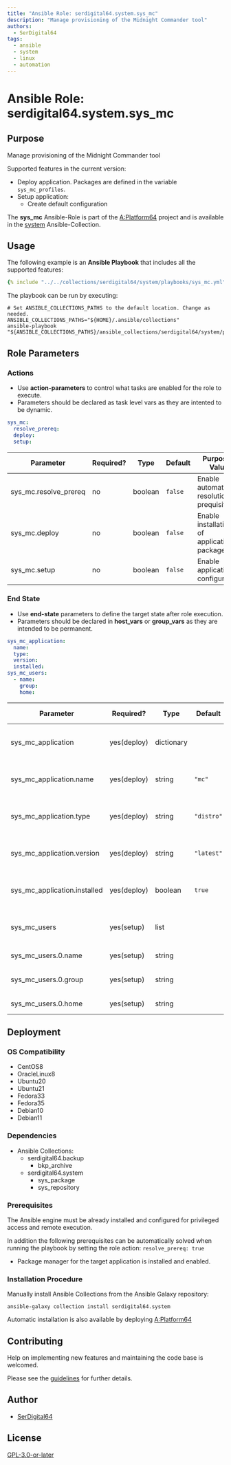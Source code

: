 ```yaml
---
title: "Ansible Role: serdigital64.system.sys_mc"
description: "Manage provisioning of the Midnight Commander tool"
authors:
  - SerDigital64
tags:
  - ansible
  - system
  - linux
  - automation
---
```


# Ansible Role: serdigital64.system.sys_mc

## Purpose

Manage provisioning of the Midnight Commander tool

Supported features in the current version:

- Deploy application. Packages are defined in the variable `sys_mc_profiles`.
- Setup application:
  - Create default configuration

The **sys_mc** Ansible-Role is part of the [A:Platform64](https://github.com/serdigital64/aplatform64) project and is available in the [system](../collections/system.md) Ansible-Collection.

## Usage

The following example is an **Ansible Playbook** that includes all the supported features:

```yaml
{% include "../../collections/serdigital64/system/playbooks/sys_mc.yml" %}
```

The playbook can be run by executing:

```shell
# Set ANSIBLE_COLLECTIONS_PATHS to the default location. Change as needed.
ANSIBLE_COLLECTIONS_PATHS="${HOME}/.ansible/collections"
ansible-playbook "${ANSIBLE_COLLECTIONS_PATHS}/ansible_collections/serdigital64/system/playbooks/sys_mc.yml"
```

## Role Parameters

### Actions

- Use **action-parameters** to control what tasks are enabled for the role to execute.
- Parameters should be declared as task level vars as they are intented to be dynamic.

```yaml
sys_mc:
  resolve_prereq:
  deploy:
  setup:
```

| Parameter             | Required? | Type    | Default | Purpose / Value                             |
| --------------------- | --------- | ------- | ------- | ------------------------------------------- |
| sys_mc.resolve_prereq | no        | boolean | `false` | Enable automatic resolution of prequisites  |
| sys_mc.deploy         | no        | boolean | `false` | Enable installation of application packages |
| sys_mc.setup          | no        | boolean | `false` | Enable application configuration            |

### End State

- Use **end-state** parameters to define the target state after role execution.
- Parameters should be declared in **host_vars** or **group_vars** as they are intended to be permanent.

```yaml
sys_mc_application:
  name:
  type:
  version:
  installed:
sys_mc_users:
  - name:
    group:
    home:
```

| Parameter                    | Required?   | Type       | Default    | Purpose / Value                    |
| ---------------------------- | ----------- | ---------- | ---------- | ---------------------------------- |
| sys_mc_application           | yes(deploy) | dictionary |            | Set application package end state  |
| sys_mc_application.name      | yes(deploy) | string     | `"mc"`     | Select application package name    |
| sys_mc_application.type      | yes(deploy) | string     | `"distro"` | Select application package type    |
| sys_mc_application.version   | yes(deploy) | string     | `"latest"` | Select application package version |
| sys_mc_application.installed | yes(deploy) | boolean    | `true`     | Set application package end state  |
| sys_mc_users                 | yes(setup)  | list       |            | List of users that will use MC     |
| sys_mc_users.0.name          | yes(setup)  | string     |            | User login name                    |
| sys_mc_users.0.group         | yes(setup)  | string     |            | User primary group                 |
| sys_mc_users.0.home          | yes(setup)  | string     |            | Home directory                     |

## Deployment

### OS Compatibility

- CentOS8
- OracleLinux8
- Ubuntu20
- Ubuntu21
- Fedora33
- Fedora35
- Debian10
- Debian11

### Dependencies

- Ansible Collections:
  - serdigital64.backup
    - bkp_archive
  - serdigital64.system
    - sys_package
    - sys_repository

### Prerequisites

The Ansible engine must be already installed and configured for privileged access and remote execution.

In addition the following prerequisites can be automatically solved when running the playbook by setting the role action: `resolve_prereq: true`

- Package manager for the target application is installed and enabled.

### Installation Procedure

Manually install Ansible Collections from the Ansible Galaxy repository:

```shell
ansible-galaxy collection install serdigital64.system
```

Automatic installation is also available by deploying [A:Platform64](https://aplatform64.readthedocs.io/en/latest/#deployment)

## Contributing

Help on implementing new features and maintaining the code base is welcomed.

Please see the [guidelines](../contributing/guidelines.md) for further details.

## Author

- [SerDigital64](https://serdigital64.github.io/)

## License

[GPL-3.0-or-later](https://www.gnu.org/licenses/gpl-3.0.txt)
